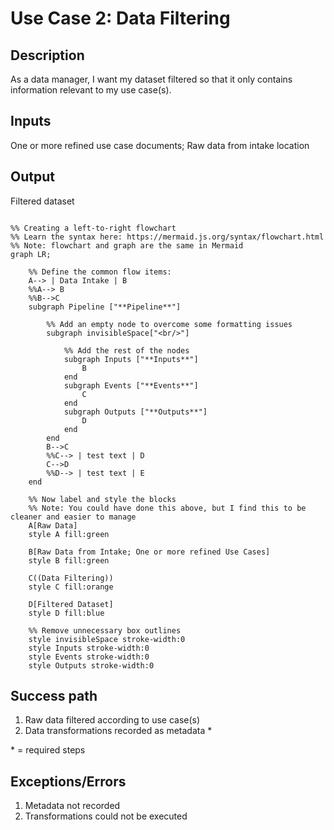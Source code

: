 # Use Case 2: Data Filtering

## Description

As a data manager, I want my dataset filtered so that it only contains information relevant to my use case(s).

## Inputs

One or more refined use case documents;
Raw data from intake location

## Output

Filtered dataset

```mermaid

%% Creating a left-to-right flowchart
%% Learn the syntax here: https://mermaid.js.org/syntax/flowchart.html
%% Note: flowchart and graph are the same in Mermaid
graph LR;

    %% Define the common flow items:
    A--> | Data Intake | B
    %%A--> B
    %%B-->C
    subgraph Pipeline ["**Pipeline**"]
        
        %% Add an empty node to overcome some formatting issues
        subgraph invisibleSpace["<br/>"]

            %% Add the rest of the nodes
            subgraph Inputs ["**Inputs**"]
                B 
            end
            subgraph Events ["**Events**"]
                C
            end
            subgraph Outputs ["**Outputs**"]
                D
            end
        end
        B-->C
        %%C--> | test text | D
        C-->D
        %%D--> | test text | E
    end

    %% Now label and style the blocks
    %% Note: You could have done this above, but I find this to be cleaner and easier to manage
    A[Raw Data]
    style A fill:green

    B[Raw Data from Intake; One or more refined Use Cases]
    style B fill:green

    C((Data Filtering))
    style C fill:orange

    D[Filtered Dataset]
    style D fill:blue

    %% Remove unnecessary box outlines
    style invisibleSpace stroke-width:0
    style Inputs stroke-width:0
    style Events stroke-width:0
    style Outputs stroke-width:0

```


## Success path

1. Raw data filtered according to use case(s)
2. Data transformations recorded as metadata *

\* = required steps

## Exceptions/Errors

1. Metadata not recorded
2. Transformations could not be executed